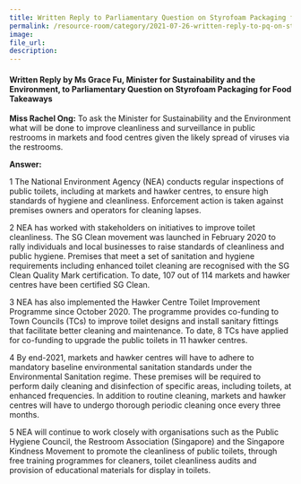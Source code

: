 ```yaml
---  
title: Written Reply to Parliamentary Question on Styrofoam Packaging for Food Takeaways by Ms Grace Fu, Minister for Sustainability and the Environment  
permalink: /resource-room/category/2021-07-26-written-reply-to-pq-on-styrofoam-packaging-for-food-takeaways/
image:  
file_url:  
description:  
---  
```


#### Written Reply by Ms Grace Fu, Minister for Sustainability and the Environment, to Parliamentary Question on Styrofoam Packaging for Food Takeaways

**Miss Rachel Ong:** To ask the Minister for Sustainability and the Environment what will be done to improve cleanliness and surveillance in public restrooms in markets and food centres given the likely spread of viruses via the restrooms.

**Answer:**

1 The National Environment Agency (NEA) conducts regular inspections of public toilets, including at markets and hawker centres, to ensure high standards of hygiene and cleanliness. Enforcement action is taken against premises owners and operators for cleaning lapses.

2 NEA has worked with stakeholders on initiatives to improve toilet cleanliness. The SG Clean movement was launched in February 2020 to rally individuals and local businesses to raise standards of cleanliness and public hygiene. Premises that meet a set of sanitation and hygiene requirements including enhanced toilet cleaning are recognised with the SG Clean Quality Mark certification. To date, 107 out of 114 markets and hawker centres have been certified SG Clean.

3 NEA has also implemented the Hawker Centre Toilet Improvement Programme since October 2020. The programme provides co-funding to Town Councils (TCs) to improve toilet designs and install sanitary fittings that facilitate better cleaning and maintenance. To date, 8 TCs have applied for co-funding to upgrade the public toilets in 11 hawker centres.  

4 By end-2021, markets and hawker centres will have to adhere to mandatory baseline environmental sanitation standards under the Environmental Sanitation regime. These premises will be required to perform daily cleaning and disinfection of specific areas, including toilets, at enhanced frequencies. In addition to routine cleaning, markets and hawker centres will have to undergo thorough periodic cleaning once every three months.

5 NEA will continue to work closely with organisations such as the Public Hygiene Council, the Restroom Association (Singapore) and the Singapore Kindness Movement to promote the cleanliness of public toilets, through free training programmes for cleaners, toilet cleanliness audits and provision of educational materials for display in toilets. 
